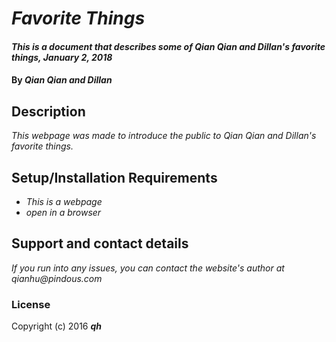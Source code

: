 # _Favorite Things_

#### _This is a document that describes some of Qian Qian and Dillan's favorite things, January 2, 2018_

#### By _**Qian Qian and Dillan**_

## Description

_This webpage was made to introduce the public to Qian Qian and Dillan's favorite things._

## Setup/Installation Requirements

* _This is a webpage_
* _open in a browser_

<!-- _{Leave nothing to chance! You want it to be easy for potential users, employers and collaborators to run your app. Do I need to run a server? How should I set up my databases? Is there other code this app depends on?}_ -->
<!-- ## Known Bugs

_{Are there issues that have not yet been resolved that you want to let users know you know?  Outline any issues that would impact use of your application.  Share any workarounds that are in place. }_ -->

## Support and contact details

_If you run into any issues, you can contact the website's author at qianhu@pindous.com_

<!-- ## Technologies Used -->

<!-- _{Tell me about the languages and tools you used to create this app. Assume that I know you probably used HTML and CSS. If you did something really cool using only HTML, point that out.}_ -->
<!--  -->
### License

<!-- *{Determine the license under which this application can be used.  See below for more details on licensing.}* -->

Copyright (c) 2016 **_qh_**
